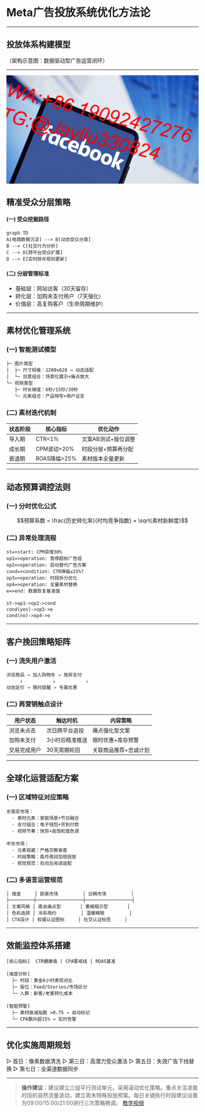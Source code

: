 
# Meta广告投放系统优化方法论

---

## 投放体系构建模型
（架构示意图：数据驱动型广告运营闭环）

---
![替代文字](微信图片_20250402110440.jpg)
## 精准受众分层策略
#### (一) 受众挖掘路径
```mermaid
graph TD
A[电商数据沉淀] --> B[动态受众分类]
B --> C[社交行为分析]
C --> D[跨平台受众扩展]
D --> E[实时排斥规则更新]
```

#### (二) 分层管理标准
- 基础层：网站访客（30天留存）
- 转化层：加购未支付用户（7天强化）
- 价值层：高复购客户（生命周期维护）

---

## 素材优化管理系统
### (一) 智能测试模型
```ad-rotation
├─ 图片类型
│  ├─ 尺寸规格：1200x628 → 动态适配
│  └─ 创意组合：场景化展示+痛点放大
└─ 视频类型
   ├─ 时长梯度：6秒/15秒/30秒
   └─ 元素组合：产品特写+用户证言
```

### (二) 素材迭代机制
| 状态阶段 | 核心指标            | 优化动作                 |
|----------|---------------------|--------------------------|
| 导入期   | CTR<1%             | 文案AB测试+版位调整      |
| 成长期   | CPM波动>20%        | 时段分层+预算再分配       |
| 衰退期   | ROAS降幅>25%       | 素材版本全量更新          |

---

## 动态预算调控法则
### (一) 分时优化公式
```math
预算系数 = \frac{历史转化率}{时均竞争指数} × \sqrt{素材新鲜度}
```

### (二) 异常处理流程
```flow
st=>start: CPM突增30%
op1=>operation: 暂停超标广告组
op2=>operation: 启动替代广告方案
cond=>condition: CTR降幅≤15%?
op3=>operation: 时段拆分优化
op4=>operation: 全量素材替换
e=>end: 数据恢复基准值

st->op1->op2->cond
cond(yes)->op3->e
cond(no)->op4->e
```

---

## 客户挽回策略矩阵
### (一) 流失用户激活
```user-journey
浏览商品 → 加入购物车 → 放弃支付
     ↓           ↓           ↓
动态定价 → 限时提醒 → 专属优惠
```

### (二) 再营销触点设计
| 用户状态         | 触达时机           | 内容策略               |
|------------------|--------------------|------------------------|
| 浏览未点击       | 次日跨平台追投     | 痛点强化型文案          |
| 加购未支付       | 3小时后精准推送    | 限时优惠+库存预警       |
| 交易完成用户     | 30天周期轮回       | 关联商品推荐+忠诚计划   |

---

## 全球化运营适配方案
### (一) 区域特征对应策略
```culture-map
东南亚市场：
  - 素材元素：家庭场景+节日融合
  - 支付组合：电子钱包+货到付款
  - 视频节奏：快剪+高饱和度色调

中东市场：
  - 元素规避：严格宗教审查
  - 时段策略：斋月夜间加倍投放
  - 视觉规范：右向左阅读适配
```

### (二) 多语言运营规范
```lang-rule
│ 维度     │ 欧美市场         │ 日韩市场         │
├─────────┼─────────────────┼─────────────────┤
│ 文案风格 │ 直击痛点型       │ 委婉暗示型       │
│ 色彩选择 │ 冷系简约         │ 温暖精致         │
│ CTA设计 │ 权威认证图标     │ 社交认证标签     │
```

---

## 效能监控体系搭建
```performance-dashboard
[核心指标]  CTR健康值 | CPA警戒线 | ROAS基准

[维度分析]
  ├─ 时段：黄金6小时表现对比
  ├─ 版位：Feed/Stories/市场区分
  └─ 人群：新客/老客转化成本

[智能预警]
  ├─ 素材衰减指数 >0.75 → 自动标记
  └─ CPA飘升超15% → 实时告警
```

---

## 优化实施周期规划
▷ 首日：像素数据清洗
▷ 第三日：高潜力受众激活
▷ 第五日：失效广告下线替换
▷ 第七日：全渠道数据同步

---

> **操作建议**：建议建立三组平行测试单元，采用滚动优化策略。重点关注凌晨时段的自然流量波动，建立周末特殊投放预案。每日关键执行时段建议设置为09:00/15:00/21:00进行三次策略微调。
> [教学视频](https://youtube.com/shorts/Vaa3cWVMplE?feature=share)
